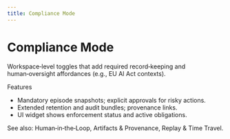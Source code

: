 ```yaml
---
title: Compliance Mode
---
```


# Compliance Mode

Workspace‑level toggles that add required record‑keeping and human‑oversight affordances (e.g., EU AI Act contexts).

Features
- Mandatory episode snapshots; explicit approvals for risky actions.
- Extended retention and audit bundles; provenance links.
- UI widget shows enforcement status and active obligations.

See also: Human‑in‑the‑Loop, Artifacts & Provenance, Replay & Time Travel.

